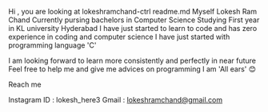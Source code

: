 Hi , you are looking at lokeshramchand-ctrl readme.md
Myself Lokesh Ram Chand 
Currently pursing bachelors in Computer Science 
Studying First year in KL university Hyderabad 
I have just started to learn to code and has zero experience in coding and computer science 
I have just started with programming language 'C'



I am looking forward to learn more consistently and perfectly in near future 
Feel free to help me and give me advices on programming 
I am 'All ears' 😊


Reach me 



Instagram ID : lokesh_here3
Gmail : lokeshramchand@gmail.com

